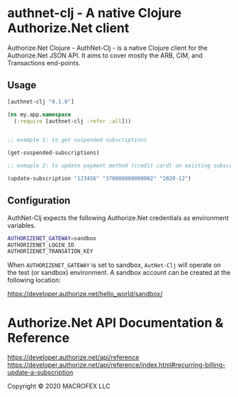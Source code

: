 # authnet-clj - A native Clojure Authorize.Net client

Authorize.Net Clojure - AuthNet-Clj - is a native Clojure client for the Authorize.Net JSON API. It aims to cover mostly the ARB, CIM, and Transactions end-points.


## Usage

```clojure
[authnet-clj "0.1.0"]

(ns my.app.namespace
  (:require [authnet-clj :refer :all]))


;; example 1: to get suspended subscriptions

(get-suspended-subscriptions)

;; exmaple 2: to update payment method (credit card) on existing subscription

(update-subscription "123456" "370000000000002" "2020-12")

```

## Configuration

AuthNet-Clj expects the following Authorize.Net credentials as environment variables.

```sh
AUTHORIZENET_GATEWAY=sandbox
AUTHORIZENET_LOGIN_ID
AUTHORIZENET_TRANSATION_KEY
```

When `AUTHORIZENET_GATEWAY` is set to sandbox, `AutNet-Clj` will operate on the test (or sandbox)
environment. A sandbox account can be created at the following location:


https://developer.authorize.net/hello_world/sandbox/



# Authorize.Net API Documentation & Reference

https://developer.authorize.net/api/reference
https://developer.authorize.net/api/reference/index.html#recurring-billing-update-a-subscription


Copyright © 2020 MACROFEX LLC


